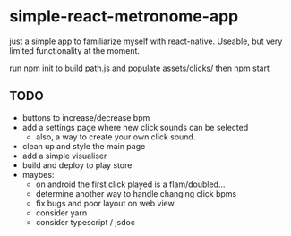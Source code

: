 # simple-react-metronome-app

just a simple app to familiarize myself with react-native. Useable, but very limited functionality at the moment.

run npm init to build path.js and populate assets/clicks/ then npm start

## TODO

- buttons to increase/decrease bpm
- add a settings page where new click sounds can be selected
  - also, a way to create your own click sound.
- clean up and style the main page
- add a simple visualiser
- build and deploy to play store
- maybes:
  - on android the first click played is a flam/doubled...
  - determine another way to handle changing click bpms
  - fix bugs and poor layout on web view
  - consider yarn
  - consider typescript / jsdoc
